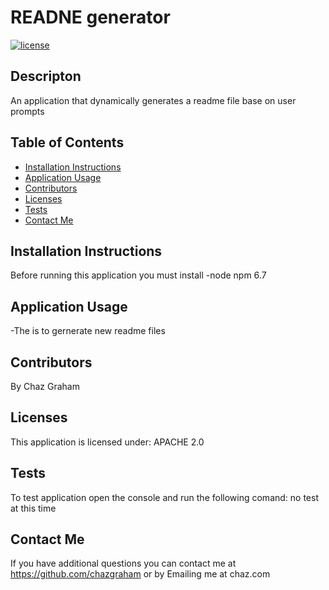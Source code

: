# READNE generator

  [![license](https://img.shields.io/badge/License-Apache%202.0-blue.svg)](https://www.apache.org/licenses/LICENSE-2.0)
  

## Descripton
An application that dynamically generates a readme file base on user prompts

## Table of Contents
  * [Installation Instructions](#installation-instructions)
  * [Application Usage](#application-usage)
  * [Contributors](#contributors)
  * [Licenses](#licenses)
  * [Tests](#tests)
  * [Contact Me](#contact-me)

## Installation Instructions
Before running this application you must install -node npm 6.7

## Application Usage
-The is to gernerate new readme files

## Contributors
By Chaz Graham

## Licenses
This application is licensed under: APACHE 2.0

## Tests
To test application open the console and run the following comand: no test at this time

## Contact Me
If you have additional questions you can contact me at https://github.com/chazgraham or by Emailing me at chaz.com
